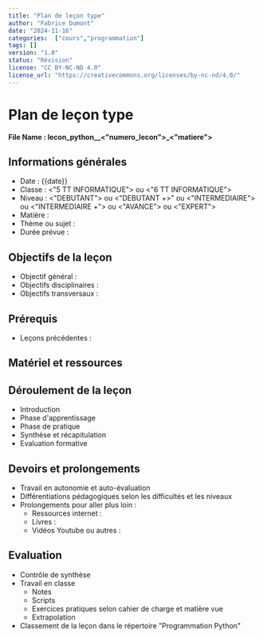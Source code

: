 ```yaml
---
title: "Plan de leçon type" 
author: "Fabrice Dumont" 
date: "2024-11-16" 
categories:  ["cours","programmation"]
tags: []
version: "1.0" 
status: "Révision"
license: "CC BY-NC-ND 4.0"
license_url: "https://creativecommons.org/licenses/by-nc-nd/4.0/"
---
```


# Plan de leçon type

**File Name : lecon_python__<"numero_lecon">_<"matiere">**

## Informations générales

- Date : {{date}}
- Classe : <"5 TT INFORMATIQUE"> ou <"6 TT INFORMATIQUE">
- Niveau : <"DEBUTANT"> ou <"DEBUTANT +>" ou <"INTERMEDIAIRE"> ou <"INTERMEDIAIRE +"> ou <"AVANCE"> ou <"EXPERT">
- Matière :
- Thème ou sujet :
- Durée prévue :

## Objectifs de la leçon

- Objectif général :
- Objectifs disciplinaires :
- Objectifs transversaux :

## Prérequis

- Leçons précédentes :

## Matériel et ressources

## Déroulement de la leçon

- Introduction
- Phase d'apprentissage
- Phase de pratique
- Synthèse et récapitulation
- Evaluation formative

## Devoirs et prolongements

- Travail en autonomie et auto-évaluation
- Différentiations pédagogiques selon les difficultés et les niveaux
- Prolongements pour aller plus loin :
  - Ressources internet :
  - Livres :
  - Vidéos Youtube ou autres :

## Evaluation

- Contrôle de synthèse
- Travail en classe
  - Notes
  - Scripts
  - Exercices pratiques selon cahier de charge et matière vue
  - Extrapolation
- Classement de la leçon dans le répertoire "Programmation Python"





